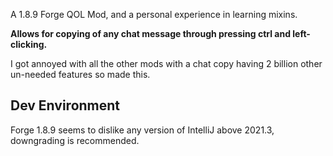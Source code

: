 A 1.8.9 Forge QOL Mod, 
and a personal experience in learning mixins.  

**Allows for copying of any chat message through pressing ctrl and left-clicking.**  

I got annoyed with all the other mods with a chat copy having 2 billion other un-needed features so made this.

## Dev Environment
Forge 1.8.9 seems to dislike any version of IntelliJ above 2021.3, downgrading is recommended.